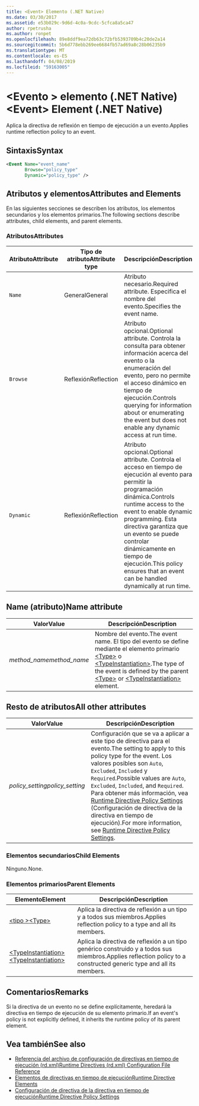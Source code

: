 ```yaml
---
title: <Event> Elemento (.NET Native)
ms.date: 03/30/2017
ms.assetid: e53b029c-9d6d-4c0a-9cdc-5cfca8a5ca47
author: rpetrusha
ms.author: ronpet
ms.openlocfilehash: 89e8ddf9ea72db63c72bfb5393709b4c20de2a14
ms.sourcegitcommit: 5b6d778ebb269ee6684fb57ad69a8c28b06235b9
ms.translationtype: MT
ms.contentlocale: es-ES
ms.lasthandoff: 04/08/2019
ms.locfileid: "59163005"
---
```

# <a name="event-element-net-native"></a><span data-ttu-id="0bcc1-102">\<Evento > elemento (.NET Native)</span><span class="sxs-lookup"><span data-stu-id="0bcc1-102">\<Event> Element (.NET Native)</span></span>
<span data-ttu-id="0bcc1-103">Aplica la directiva de reflexión en tiempo de ejecución a un evento.</span><span class="sxs-lookup"><span data-stu-id="0bcc1-103">Applies runtime reflection policy to an event.</span></span>  
  
## <a name="syntax"></a><span data-ttu-id="0bcc1-104">Sintaxis</span><span class="sxs-lookup"><span data-stu-id="0bcc1-104">Syntax</span></span>  
  
```xml  
<Event Name="event_name"   
       Browse="policy_type"   
       Dynamic="policy_type" />  
```  
  
## <a name="attributes-and-elements"></a><span data-ttu-id="0bcc1-105">Atributos y elementos</span><span class="sxs-lookup"><span data-stu-id="0bcc1-105">Attributes and Elements</span></span>  
 <span data-ttu-id="0bcc1-106">En las siguientes secciones se describen los atributos, los elementos secundarios y los elementos primarios.</span><span class="sxs-lookup"><span data-stu-id="0bcc1-106">The following sections describe attributes, child elements, and parent elements.</span></span>  
  
### <a name="attributes"></a><span data-ttu-id="0bcc1-107">Atributos</span><span class="sxs-lookup"><span data-stu-id="0bcc1-107">Attributes</span></span>  
  
|<span data-ttu-id="0bcc1-108">Atributo</span><span class="sxs-lookup"><span data-stu-id="0bcc1-108">Attribute</span></span>|<span data-ttu-id="0bcc1-109">Tipo de atributo</span><span class="sxs-lookup"><span data-stu-id="0bcc1-109">Attribute type</span></span>|<span data-ttu-id="0bcc1-110">Descripción</span><span class="sxs-lookup"><span data-stu-id="0bcc1-110">Description</span></span>|  
|---------------|--------------------|-----------------|  
|`Name`|<span data-ttu-id="0bcc1-111">General</span><span class="sxs-lookup"><span data-stu-id="0bcc1-111">General</span></span>|<span data-ttu-id="0bcc1-112">Atributo necesario.</span><span class="sxs-lookup"><span data-stu-id="0bcc1-112">Required attribute.</span></span> <span data-ttu-id="0bcc1-113">Especifica el nombre del evento.</span><span class="sxs-lookup"><span data-stu-id="0bcc1-113">Specifies the event name.</span></span>|  
|`Browse`|<span data-ttu-id="0bcc1-114">Reflexión</span><span class="sxs-lookup"><span data-stu-id="0bcc1-114">Reflection</span></span>|<span data-ttu-id="0bcc1-115">Atributo opcional.</span><span class="sxs-lookup"><span data-stu-id="0bcc1-115">Optional attribute.</span></span> <span data-ttu-id="0bcc1-116">Controla la consulta para obtener información acerca del evento o la enumeración del evento, pero no permite el acceso dinámico en tiempo de ejecución.</span><span class="sxs-lookup"><span data-stu-id="0bcc1-116">Controls querying for information about or enumerating the event but does not enable any dynamic access at run time.</span></span>|  
|`Dynamic`|<span data-ttu-id="0bcc1-117">Reflexión</span><span class="sxs-lookup"><span data-stu-id="0bcc1-117">Reflection</span></span>|<span data-ttu-id="0bcc1-118">Atributo opcional.</span><span class="sxs-lookup"><span data-stu-id="0bcc1-118">Optional attribute.</span></span> <span data-ttu-id="0bcc1-119">Controla el acceso en tiempo de ejecución al evento para permitir la programación dinámica.</span><span class="sxs-lookup"><span data-stu-id="0bcc1-119">Controls runtime access to the event to enable dynamic programming.</span></span> <span data-ttu-id="0bcc1-120">Esta directiva garantiza que un evento se puede controlar dinámicamente en tiempo de ejecución.</span><span class="sxs-lookup"><span data-stu-id="0bcc1-120">This policy ensures that an event can be handled dynamically at run time.</span></span>|  
  
## <a name="name-attribute"></a><span data-ttu-id="0bcc1-121">Name (atributo)</span><span class="sxs-lookup"><span data-stu-id="0bcc1-121">Name attribute</span></span>  
  
|<span data-ttu-id="0bcc1-122">Valor</span><span class="sxs-lookup"><span data-stu-id="0bcc1-122">Value</span></span>|<span data-ttu-id="0bcc1-123">Descripción</span><span class="sxs-lookup"><span data-stu-id="0bcc1-123">Description</span></span>|  
|-----------|-----------------|  
|*<span data-ttu-id="0bcc1-124">method_name</span><span class="sxs-lookup"><span data-stu-id="0bcc1-124">method_name</span></span>*|<span data-ttu-id="0bcc1-125">Nombre del evento.</span><span class="sxs-lookup"><span data-stu-id="0bcc1-125">The event name.</span></span> <span data-ttu-id="0bcc1-126">El tipo del evento se define mediante el elemento primario [\<Type>](../../../docs/framework/net-native/type-element-net-native.md) o [\<TypeInstantiation>](../../../docs/framework/net-native/typeinstantiation-element-net-native.md).</span><span class="sxs-lookup"><span data-stu-id="0bcc1-126">The type of the event is defined by the parent [\<Type>](../../../docs/framework/net-native/type-element-net-native.md) or [\<TypeInstantiation>](../../../docs/framework/net-native/typeinstantiation-element-net-native.md) element.</span></span>|  
  
## <a name="all-other-attributes"></a><span data-ttu-id="0bcc1-127">Resto de atributos</span><span class="sxs-lookup"><span data-stu-id="0bcc1-127">All other attributes</span></span>  
  
|<span data-ttu-id="0bcc1-128">Valor</span><span class="sxs-lookup"><span data-stu-id="0bcc1-128">Value</span></span>|<span data-ttu-id="0bcc1-129">Descripción</span><span class="sxs-lookup"><span data-stu-id="0bcc1-129">Description</span></span>|  
|-----------|-----------------|  
|*<span data-ttu-id="0bcc1-130">policy_setting</span><span class="sxs-lookup"><span data-stu-id="0bcc1-130">policy_setting</span></span>*|<span data-ttu-id="0bcc1-131">Configuración que se va a aplicar a este tipo de directiva para el evento.</span><span class="sxs-lookup"><span data-stu-id="0bcc1-131">The setting to apply to this policy type for the event.</span></span> <span data-ttu-id="0bcc1-132">Los valores posibles son `Auto`, `Excluded`, `Included` y `Required`.</span><span class="sxs-lookup"><span data-stu-id="0bcc1-132">Possible values are `Auto`, `Excluded`, `Included`, and `Required`.</span></span> <span data-ttu-id="0bcc1-133">Para obtener más información, vea [Runtime Directive Policy Settings](../../../docs/framework/net-native/runtime-directive-policy-settings.md) (Configuración de directiva de la directiva en tiempo de ejecución).</span><span class="sxs-lookup"><span data-stu-id="0bcc1-133">For more information, see [Runtime Directive Policy Settings](../../../docs/framework/net-native/runtime-directive-policy-settings.md).</span></span>|  
  
### <a name="child-elements"></a><span data-ttu-id="0bcc1-134">Elementos secundarios</span><span class="sxs-lookup"><span data-stu-id="0bcc1-134">Child Elements</span></span>  
 <span data-ttu-id="0bcc1-135">Ninguno.</span><span class="sxs-lookup"><span data-stu-id="0bcc1-135">None.</span></span>  
  
### <a name="parent-elements"></a><span data-ttu-id="0bcc1-136">Elementos primarios</span><span class="sxs-lookup"><span data-stu-id="0bcc1-136">Parent Elements</span></span>  
  
|<span data-ttu-id="0bcc1-137">Elemento</span><span class="sxs-lookup"><span data-stu-id="0bcc1-137">Element</span></span>|<span data-ttu-id="0bcc1-138">Descripción</span><span class="sxs-lookup"><span data-stu-id="0bcc1-138">Description</span></span>|  
|-------------|-----------------|  
|[<span data-ttu-id="0bcc1-139">\<tipo ></span><span class="sxs-lookup"><span data-stu-id="0bcc1-139">\<Type></span></span>](../../../docs/framework/net-native/type-element-net-native.md)|<span data-ttu-id="0bcc1-140">Aplica la directiva de reflexión a un tipo y a todos sus miembros.</span><span class="sxs-lookup"><span data-stu-id="0bcc1-140">Applies reflection policy to a type and all its members.</span></span>|  
|[<span data-ttu-id="0bcc1-141">\<TypeInstantiation></span><span class="sxs-lookup"><span data-stu-id="0bcc1-141">\<TypeInstantiation></span></span>](../../../docs/framework/net-native/typeinstantiation-element-net-native.md)|<span data-ttu-id="0bcc1-142">Aplica la directiva de reflexión a un tipo genérico construido y a todos sus miembros.</span><span class="sxs-lookup"><span data-stu-id="0bcc1-142">Applies reflection policy to a constructed generic type and all its members.</span></span>|  
  
## <a name="remarks"></a><span data-ttu-id="0bcc1-143">Comentarios</span><span class="sxs-lookup"><span data-stu-id="0bcc1-143">Remarks</span></span>  
 <span data-ttu-id="0bcc1-144">Si la directiva de un evento no se define explícitamente, heredará la directiva en tiempo de ejecución de su elemento primario.</span><span class="sxs-lookup"><span data-stu-id="0bcc1-144">If an event's policy is not explicitly defined, it inherits the runtime policy of its parent element.</span></span>  
  
## <a name="see-also"></a><span data-ttu-id="0bcc1-145">Vea también</span><span class="sxs-lookup"><span data-stu-id="0bcc1-145">See also</span></span>

- [<span data-ttu-id="0bcc1-146">Referencia del archivo de configuración de directivas en tiempo de ejecución (rd.xml)</span><span class="sxs-lookup"><span data-stu-id="0bcc1-146">Runtime Directives (rd.xml) Configuration File Reference</span></span>](../../../docs/framework/net-native/runtime-directives-rd-xml-configuration-file-reference.md)
- [<span data-ttu-id="0bcc1-147">Elementos de directivas en tiempo de ejecución</span><span class="sxs-lookup"><span data-stu-id="0bcc1-147">Runtime Directive Elements</span></span>](../../../docs/framework/net-native/runtime-directive-elements.md)
- [<span data-ttu-id="0bcc1-148">Configuración de directiva de la directiva en tiempo de ejecución</span><span class="sxs-lookup"><span data-stu-id="0bcc1-148">Runtime Directive Policy Settings</span></span>](../../../docs/framework/net-native/runtime-directive-policy-settings.md)
